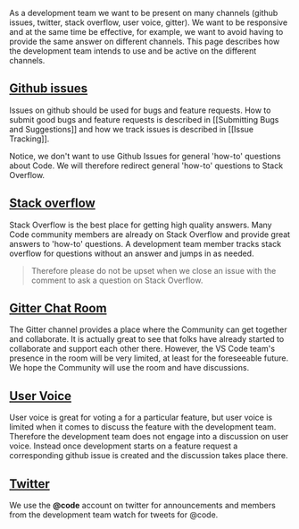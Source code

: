 As a development team we want to be present on many channels (github issues, twitter, stack overflow, user voice, gitter). We want to be responsive and at the same time be effective, for example, we want to avoid having to provide the same answer on different channels. This page describes how the development team intends to use and be active on the different channels.

## [Github issues](https://github.com/Microsoft/vscode/issues)
Issues on github should be used for bugs and feature requests. How to submit good bugs and feature requests is described in [[Submitting Bugs and Suggestions]] and how we track issues is described in [[Issue Tracking]].

Notice, we don't want to use Github Issues for general 'how-to' questions about Code. We will therefore redirect general 'how-to' questions to Stack Overflow. 

## [Stack overflow](https://stackoverflow.com/questions/tagged/vscode)
Stack Overflow is the best place for getting high quality answers. Many Code community members are already on Stack Overflow and provide great answers to 'how-to' questions. A development team member tracks stack overflow for questions without an answer and jumps in as needed. 

>Therefore please do not be upset when we close an issue with the comment to ask a question on Stack Overflow. 

## [Gitter Chat Room](https://gitter.im/Microsoft/vscode)
The Gitter channel provides a place where the Community can get together and collaborate. It is actually great to see that folks have already started to collaborate and support each other there. However, the VS Code team's presence in the room will be very limited, at least for the foreseeable future. We hope the Community will use the room and have discussions.

## [User Voice](https://visualstudio.uservoice.com/forums/293070-visual-studio-code)
User voice is great for voting a for a particular feature, but user voice is limited when it comes to discuss the feature with the development team. Therefore the development team does not engage into a discussion on user voice. Instead once development starts on a feature request a corresponding github issue is created and the discussion takes place there. 

## [Twitter](https://twitter.com/code)
We use the **@code** account on twitter for announcements and members from the development team watch for tweets for @code.
